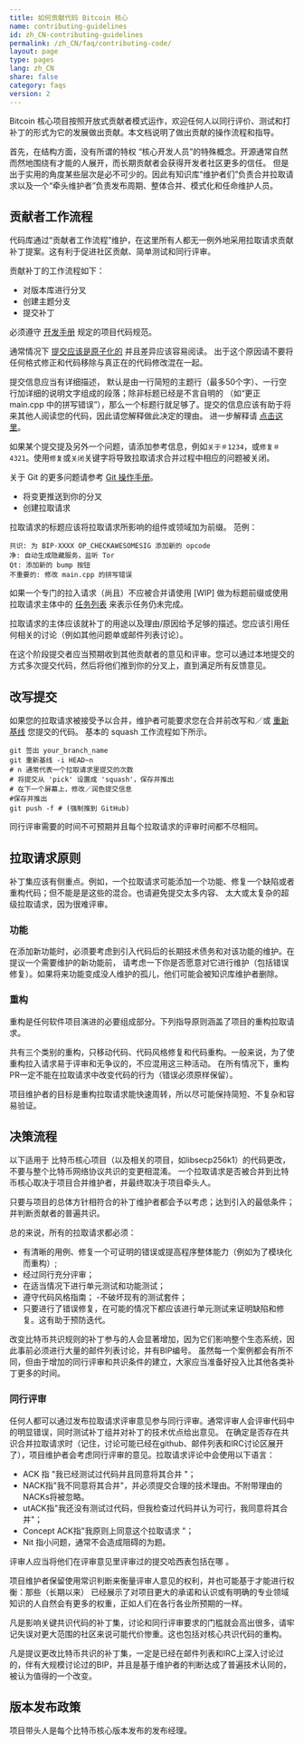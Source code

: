 ```yaml
---
title: 如何贡献代码 Bitcoin 核心
name: contributing-guidelines
id: zh_CN-contributing-guidelines
permalink: /zh_CN/faq/contributing-code/
layout: page
type: pages
lang: zh_CN
share: false
category: faqs
version: 2
---
```


Bitcoin 核心项目按照开放式贡献者模式运作，欢迎任何人以同行评价、测试和打补丁的形式为它的发展做出贡献。本文档说明了做出贡献的操作流程和指导。

首先，在结构方面，没有所谓的特权 “核心开发人员”的特殊概念。开源通常自然而然地围绕有才能的人展开，而长期贡献者会获得开发者社区更多的信任。
但是出于实用的角度某些层次是必不可少的。因此有知识库“维护者们”负责合并拉取请求以及一个“牵头维护者”负责发布周期、整体合并、模式化和任命维护人员。

贡献者工作流程
-----------------

代码库通过“贡献者工作流程”维护，在这里所有人都无一例外地采用拉取请求贡献补丁提案。这有利于促进社区贡献、简单测试和同行评审。

贡献补丁的工作流程如下：

  - 对版本库进行分叉
  - 创建主题分支
  - 提交补丁

必须遵守 [开发手册](https://github.com/bitcoin/bitcoin/blob/master/doc/developer-notes.md) 规定的项目代码规范。

通常情况下 [提交应该是原子化的](https://en.wikipedia.org/wiki/Atomic_commit#Atomic_commit_convention) 并且差异应该容易阅读。
出于这个原因请不要将任何格式修正和代码移除与真正在的代码修改混在一起。

提交信息应当有详细描述， 默认是由一行简短的主题行（最多50个字）、一行空行加详细的说明文字组成的段落；除非标题已经是不言自明的
（如“更正 main.cpp 中的拼写错误”），那么一个标题行就足够了。提交的信息应该有助于将来其他人阅读您的代码，因此请您解释做此决定的理由。
进一步解释请 [点击这里](http://chris.beams.io/posts/git-commit/)。

如果某个提交提及另外一个问题，请添加参考信息，例如`关于＃1234`，或`修复＃4321`。使用`修复`或`关闭`关键字将导致拉取请求合并过程中相应的问题被关闭。

关于 Git 的更多问题请参考 [Git 操作手册](https://git-scm.com/doc)。

  - 将变更推送到你的分叉
  - 创建拉取请求

拉取请求的标题应该将拉取请求所影响的组件或领域加为前缀。 范例：

    共识: 为 BIP-XXXX OP_CHECKAWESOMESIG 添加新的 opcode
    净: 自动生成隐藏服务，监听 Tor
    Qt: 添加新的 bump 按钮
    不重要的: 修改 main.cpp 的拼写错误

如果一个专门的拉入请求（尚且）不应被合并请使用 [WIP] 做为标题前缀或使用拉取请求主体中的 [任务列表](https://help.github.com/articles/basic-writing-and-formatting-syntax/#task-lists) 来表示任务仍未完成。

拉取请求的主体应该就补丁的用途以及理由/原因给予足够的描述。您应该引用任何相关的讨论（例如其他问题单或邮件列表讨论）。

在这个阶段提交者应当预期收到其他贡献者的意见和评审。您可以通过本地提交的方式多次提交代码，然后将他们推到你的分叉上，直到满足所有反馈意见。

改写提交
-----------------
如果您的拉取请求被接受予以合并，维护者可能要求您在合并前改写和／或 [重新基线](https://git-scm.com/docs/git-rebase) 您提交的代码。
基本的 squash 工作流程如下所示。

    git 签出 your_branch_name
    git 重新基线 -i HEAD~n
    # n 通常代表一个拉取请求里提交的次数
    # 将提交从 'pick' 设置成 'squash'，保存并推出
    # 在下一个屏幕上，修改／润色提交信息
    #保存并推出
    git push -f # (强制推到 GitHub)

同行评审需要的时间不可预期并且每个拉取请求的评审时间都不尽相同。


拉取请求原则
-----------------------

补丁集应该有侧重点。例如，一个拉取请求可能添加一个功能、修复一个缺陷或者重构代码；但不能是是这些的混合。也请避免提交太多内容、
太大或太复杂的超级拉取请求，因为很难评审。

### 功能

在添加新功能时，必须要考虑到引入代码后的长期技术债务和对该功能的维护。在提议一个需要维护的新功能前， 请考虑一下你是否愿意对它进行维护（包括错误修复）。如果将来功能变成没人维护的孤儿，他们可能会被知识库维护者删除。

### 重构

重构是任何软件项目演进的必要组成部分。下列指导原则涵盖了项目的重构拉取请求。


共有三个类别的重构，只移动代码、代码风格修复和代码重构。一般来说，为了使重构拉入请求易于评审和无争议的，不应混用这三种活动。 
在所有情况下，重构PR一定不能在拉取请求中改变代码的行为（错误必须原样保留）。


项目维护者的目标是重构拉取请求能快速周转，所以尽可能保持简短、不复杂和容易验证。



决策流程
-------------------------

以下适用于 比特币核心项目（以及相关的项目，如libsecp256k1）的代码更改，不要与整个比特币网络协议共识的变更相混淆。
一个拉取请求是否被合并到比特币核心取决于项目合并维护者，并最终取决于项目牵头人。

只要与项目的总体方针相符合的补丁维护者都会予以考虑；达到引入的最低条件；并判断贡献者的普遍共识。


总的来说，所有的拉取请求都必须：

  - 有清晰的用例、修复一个可证明的错误或提高程序整体能力（例如为了模块化而重构）;
  - 经过同行充分评审；
  - 在适当情况下进行单元测试和功能测试；
  - 遵守代码风格指南；
  -不破坏现有的测试套件；
  - 只要进行了错误修复，在可能的情况下都应该进行单元测试来证明缺陷和修复。这有助于预防迭代。

改变比特币共识规则的补丁参与的人会显著增加，因为它们影响整个生态系统，因此事前必须进行大量的邮件列表讨论，并有BIP编号。
虽然每一个案例都会有所不同，但由于增加的同行评审和共识条件的建立，大家应当准备好投入比其他各类补丁更多的时间。

### 同行评审

任何人都可以通过发布拉取请求评审意见参与同行评审。通常评审人会评审代码中的明显错误，同时测试补丁组并对补丁的技术优点给出意见。
在确定是否存在共识合并拉取请求时（记住，讨论可能已经在github、邮件列表和IRC讨论区展开了），项目维护者会考虑同行评审的意见。拉取请求评论中会使用以下语言：

  - ACK 指 "我已经测试过代码并且同意将其合并 "；
  - NACK指"我不同意将其合并"，并必须提交合理的技术理由。不附带理由的NACKs将被忽略。 
  - utACK指"我还没有测试过代码，但我检查过代码并认为可行，我同意将其合并"；
  - Concept ACK指"我原则上同意这个拉取请求 "；
  - Nit 指小问题，通常不会造成阻碍的为题。

评审人应当将他们在评审意见里评审过的提交哈西表包括在哪 。

项目维护者保留使用常识判断来衡量评审人意见的权利，并也可能基于才能进行权衡：那些（长期以来）
已经展示了对项目更大的承诺和认识或有明确的专业领域知识的人自然会有更多的权重，正如人们在各行各业所预期的一样。

凡是影响关键共识代码的补丁集，讨论和同行评审要求的门槛就会高出很多，请牢记失误对更大范围的社区来说可能代价惨重。这也包括对核心共识代码的重构。

凡是提议更改比特币共识的补丁集，一定是已经在邮件列表和IRC上深入讨论过的，伴有大规模讨论过的BIP，并且是基于维护者的判断达成了普遍技术认同的，
被认为值得的一个改变。


版本发布政策
--------------

项目带头人是每个比特币核心版本发布的发布经理。
